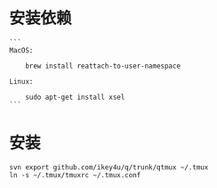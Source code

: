 # 安装依赖

    ```
    MacOS:

        brew install reattach-to-user-namespace

    Linux:

        sudo apt-get install xsel
    ```

# 安装

    svn export github.com/ikey4u/q/trunk/qtmux ~/.tmux
    ln -s ~/.tmux/tmuxrc ~/.tmux.conf
